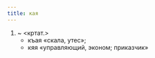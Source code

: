 ```yaml
---
title: кая
---
```


1. ~ <кртат.>
    * къая «скала, утес»;
    * кяя «управляющий, эконом; приказчик»
